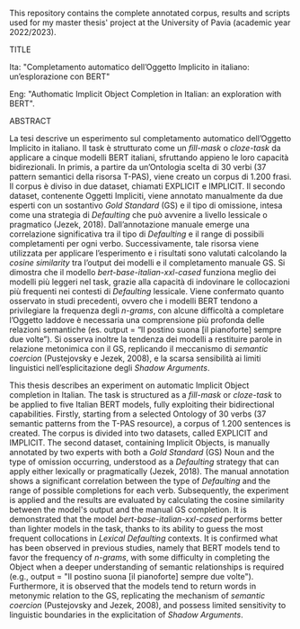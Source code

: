 This repository contains the complete annotated corpus, results and scripts used for my master thesis' project at the University of Pavia (academic year 2022/2023).

TITLE

Ita: "Completamento automatico dell’Oggetto Implicito in italiano: un’esplorazione con BERT"

Eng: "Authomatic Implicit Object Completion in Italian: an exploration with BERT".

ABSTRACT

La tesi descrive un esperimento sul completamento automatico dell’Oggetto Implicito in
italiano. Il task è strutturato come un _fill-mask_ o _cloze-task_ da applicare a cinque modelli
BERT italiani, sfruttando appieno le loro capacità bidirezionali. In primis, a partire da
un’Ontologia scelta di 30 verbi (37 pattern semantici della risorsa T-PAS), viene creato un
corpus di 1.200 frasi. Il corpus è diviso in due dataset, chiamati EXPLICIT e IMPLICIT. Il
secondo dataset, contenente Oggetti Impliciti, viene annotato manualmente da due esperti con
un sostantivo _Gold Standard_ (GS) e il tipo di omissione, intesa come una strategia di
_Defaulting_ che può avvenire a livello lessicale o pragmatico (Jezek, 2018). Dall’annotazione
manuale emerge una correlazione significativa tra il tipo di _Defaulting_ e il range di possibili
completamenti per ogni verbo. Successivamente, tale risorsa viene utilizzata per applicare
l’esperimento e i risultati sono valutati calcolando la _cosine similarity_ tra l’output dei modelli
e il completamento manuale GS. Si dimostra che il modello _bert-base-italian-xxl-cased_
funziona meglio dei modelli più leggeri nel task, grazie alla capacità di indovinare le
collocazioni più frequenti nei contesti di _Defaulting_ lessicale. Viene confermato quanto
osservato in studi precedenti, ovvero che i modelli BERT tendono a privilegiare la frequenza
degli _n-grams_, con alcune difficoltà a completare l’Oggetto laddove è necessaria una
comprensione più profonda delle relazioni semantiche (es. output = “Il postino suona \[il
pianoforte\] sempre due volte”). Si osserva inoltre la tendenza dei modelli a restituire parole in
relazione metonimica con il GS, replicando il meccanismo di _semantic coercion_ (Pustejovsky
e Jezek, 2008), e la scarsa sensibilità ai limiti linguistici nell’esplicitazione degli _Shadow
Arguments_.

This thesis describes an experiment on automatic Implicit Object completion in Italian. The
task is structured as a _fill-mask_ or _cloze-task_ to be applied to five Italian BERT models, fully
exploiting their bidirectional capabilities. Firstly, starting from a selected Ontology of 30
verbs (37 semantic patterns from the T-PAS resource), a corpus of 1.200 sentences is created.
The corpus is divided into two datasets, called EXPLICIT and IMPLICIT. The second dataset,
containing Implicit Objects, is manually annotated by two experts with both a _Gold Standard_
(GS) Noun and the type of omission occurring, understood as a _Defaulting_ strategy that can
apply either lexically or pragmatically (Jezek, 2018). The manual annotation shows a
significant correlation between the type of _Defaulting_ and the range of possible completions
for each verb. Subsequently, the experiment is applied and the results are evaluated by
calculating the cosine similarity between the model's output and the manual GS completion. It
is demonstrated that the model _bert-base-italian-xxl-cased_ performs better than lighter models
in the task, thanks to its ability to guess the most frequent collocations in _Lexical Defaulting_
contexts. It is confirmed what has been observed in previous studies, namely that BERT
models tend to favor the frequency of _n-grams_, with some difficulty in completing the Object
when a deeper understanding of semantic relationships is required (e.g., output = "Il postino
suona \[il pianoforte\] sempre due volte"). Furthermore, it is observed that the models tend to
return words in metonymic relation to the GS, replicating the mechanism of _semantic
coercion_ (Pustejovsky and Jezek, 2008), and possess limited sensitivity to linguistic
boundaries in the explicitation of _Shadow Arguments_.
